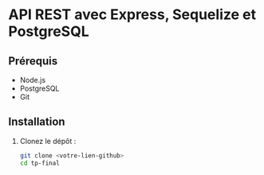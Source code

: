 # API REST avec Express, Sequelize et PostgreSQL

## Prérequis

- Node.js
- PostgreSQL
- Git

## Installation

1. Clonez le dépôt :
   ```bash
   git clone <votre-lien-github>
   cd tp-final
   ```
